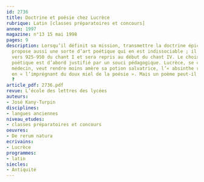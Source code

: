 ```yaml
---
id: 2736
title: Doctrine et poésie chez Lucrèce
rubrique: Latin [classes préparatoires et concours]
annee: 1997
magazine: n°13 15 mai 1998
pages: 9
description: Lorsqu’il définit sa mission, transmettre la doctrine épicurienne, Lucrèce
  propose aussi une sorte d’art poétique qui en est indissociable ; il figure aux
  vers 925-950 du chant I et sera repris au début du chant IV. Le choix de la forme
  poétique est d’abord justifié par un souci pédagogique. Lucrèce, se comparant au
  médecin, veut rendre moins amère sa potion salvatrice, l’« absinthe rebutante »,
  en « l’imprégnant du doux miel de la poésie ». Mais un poème peut-il être didactique
  ?
article_pdf: 2736.pdf
revue: L’école des lettres des lycées
auteurs:
- José Kany-Turpin
disciplines:
- langues anciennes
niveau_etudes:
- classes préparatoires et concours
oeuvres:
- De rerum natura
ecrivains:
- Lucrèce
programmes:
- latin
siecles:
- Antiquité
---
```


